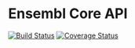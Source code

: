 # Ensembl Core API

[![Build Status](https://travis-ci.org/Ensembl/ensembl.png?branch=master)][travis]
[![Coverage Status](https://coveralls.io/repos/github/Ensembl/ensembl/badge.svg?branch=master)][coveralls]

[travis]: https://travis-ci.org/Ensembl/ensembl
[coveralls]: https://coveralls.io/github/Ensembl/ensembl


